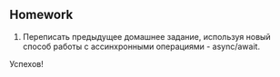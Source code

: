 ##  Homework

1. Переписать предыдущее домашнее задание, используя новый способ работы с ассинхронными операциями - async/await.

Успехов!